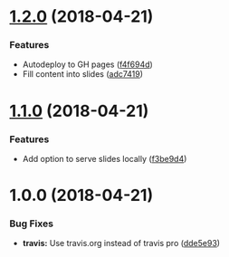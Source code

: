 <a name="1.2.0"></a>
# [1.2.0](https://github.com/zeidlos/semrel-slides/compare/v1.1.0...v1.2.0) (2018-04-21)


### Features

* Autodeploy to GH pages ([f4f694d](https://github.com/zeidlos/semrel-slides/commit/f4f694d))
* Fill content into slides ([adc7419](https://github.com/zeidlos/semrel-slides/commit/adc7419))

<a name="1.1.0"></a>
# [1.1.0](https://github.com/zeidlos/semrel-slides/compare/v1.0.0...v1.1.0) (2018-04-21)


### Features

* Add option to serve slides locally ([f3be9d4](https://github.com/zeidlos/semrel-slides/commit/f3be9d4))

<a name="1.0.0"></a>
# 1.0.0 (2018-04-21)


### Bug Fixes

* **travis:** Use travis.org instead of travis pro ([dde5e93](https://github.com/zeidlos/semrel-slides/commit/dde5e93))
